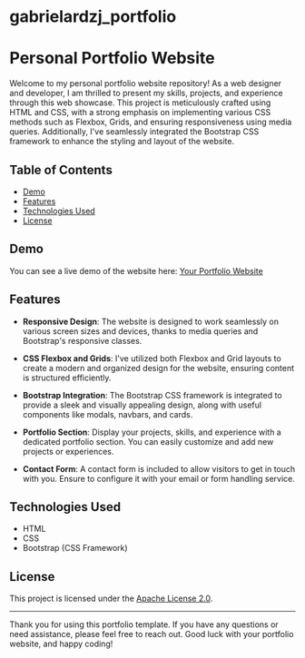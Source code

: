 # gabrielardzj_portfolio

# Personal Portfolio Website

Welcome to my personal portfolio website repository! As a web designer and developer, I am thrilled to present my skills, projects, and experience through this web showcase. This project is meticulously crafted using HTML and CSS, with a strong emphasis on implementing various CSS methods such as Flexbox, Grids, and ensuring responsiveness using media queries. Additionally, I've seamlessly integrated the Bootstrap CSS framework to enhance the styling and layout of the website.

## Table of Contents

- [Demo](#demo)
- [Features](#features)
- [Technologies Used](#technologies-used)
- [License](#license)

## Demo

You can see a live demo of the website here: [Your Portfolio Website](https://your-portfolio-website-url.com)

## Features

- **Responsive Design**: The website is designed to work seamlessly on various screen sizes and devices, thanks to media queries and Bootstrap's responsive classes.

- **CSS Flexbox and Grids**: I've utilized both Flexbox and Grid layouts to create a modern and organized design for the website, ensuring content is structured efficiently.

- **Bootstrap Integration**: The Bootstrap CSS framework is integrated to provide a sleek and visually appealing design, along with useful components like modals, navbars, and cards.

- **Portfolio Section**: Display your projects, skills, and experience with a dedicated portfolio section. You can easily customize and add new projects or experiences.

- **Contact Form**: A contact form is included to allow visitors to get in touch with you. Ensure to configure it with your email or form handling service.

## Technologies Used

- HTML
- CSS
- Bootstrap (CSS Framework)

## License

This project is licensed under the [Apache License 2.0](LICENSE.md).

---

Thank you for using this portfolio template. If you have any questions or need assistance, please feel free to reach out. Good luck with your portfolio website, and happy coding!
